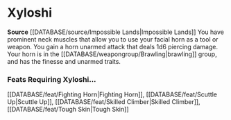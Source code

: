 ﻿---
id: '215'
name: Xyloshi
rarity: Common
rus_type_level: null
source: '[[DATABASE/source/Impossible Lands|Impossible Lands]]'
trait: null
type: Heritage

---
# Xyloshi

**Source** [[DATABASE/source/Impossible Lands|Impossible Lands]]
You have prominent neck muscles that allow you to use your facial horn as a tool or weapon. You gain a horn unarmed attack that deals 1d6 piercing damage. Your horn is in the [[DATABASE/weapongroup/Brawling|brawling]] group, and has the finesse and unarmed traits.

### Feats Requiring Xyloshi...

[[DATABASE/feat/Fighting Horn|Fighting Horn]], [[DATABASE/feat/Scuttle Up|Scuttle Up]], [[DATABASE/feat/Skilled Climber|Skilled Climber]], [[DATABASE/feat/Tough Skin|Tough Skin]]